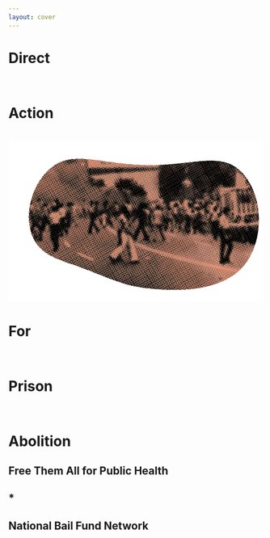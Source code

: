 ```yaml
---
layout: cover
---
```


<div class="title-background">
<h1 class="title direct">Direct</h1> <br> 
<h1 class="title action">Action </h1> <br> 
<img src="assets/photo/mount-pleasant1.png" class="title-img" alt="Mount Pleasant Riots"/>
<h1 class="title for">For</h1> <br>
<h1 class="title prison">Prison</h1> <br> 
<h1 class="title abolition">Abolition</h1>
</div>

<div class="credit">
<h2 class="credit"> Free Them All for Public Health </h2>
<h2 class="credit asterisk"> * </h2>
<h2 class="credit"> National Bail Fund Network </h2>
</div>